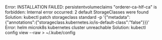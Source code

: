 Error: 
    INSTALLATION FAILED: persistentvolumeclaims "orderer-ca-hlf-ca" is forbidden: Internal error occurred: 2 default StorageClasses were found
Solution:
    kubectl patch storageclass standard -p '{"metadata": {"annotations":{"storageclass.kubernetes.io/is-default-class":"false"}}}'
Error: 
    helm microk8s kubernetes cluster unreachable
Solution:
    kubectl config view --raw > ~/.kube/config